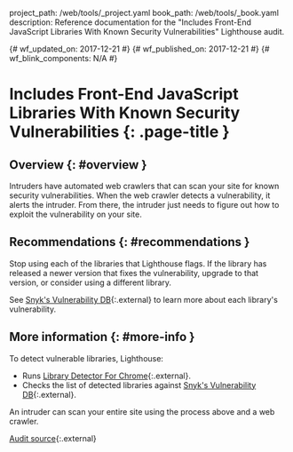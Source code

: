 project_path: /web/tools/_project.yaml
book_path: /web/tools/_book.yaml
description: Reference documentation for the "Includes Front-End JavaScript Libraries With Known Security Vulnerabilities" Lighthouse audit.

{# wf_updated_on: 2017-12-21 #}
{# wf_published_on: 2017-12-21 #}
{# wf_blink_components: N/A #}

# Includes Front-End JavaScript Libraries With Known Security Vulnerabilities  {: .page-title }

## Overview {: #overview }

Intruders have automated web crawlers that can scan your site for known security vulnerabilities.
When the web crawler detects a vulnerability, it alerts the intruder. From there, the intruder
just needs to figure out how to exploit the vulnerability on your site.

## Recommendations {: #recommendations }

Stop using each of the libraries that Lighthouse flags. If the library has released a
newer version that fixes the vulnerability, upgrade to that version, or consider using a
different library.

See [Snyk's Vulnerability DB][DB]{:.external} to learn more about each library's vulnerability.

## More information {: #more-info }

To detect vulnerable libraries, Lighthouse:

* Runs [Library Detector For Chrome][detector]{:.external}.
* Checks the list of detected libraries against [Snyk's Vulnerability DB][DB]{:.external}.

[detector]: https://www.npmjs.com/package/js-library-detector
[DB]: https://snyk.io/vuln?packageManager=all

An intruder can scan your entire site using the process above and a web crawler.

[Audit source][src]{:.external}

[src]: https://github.com/GoogleChrome/lighthouse/blob/master/lighthouse-core/audits/dobetterweb/no-vulnerable-libraries.js
